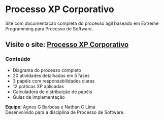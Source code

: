 # Processo XP Corporativo

Site com documentação completa do processo ágil baseado em Extreme Programming para Processo de Software.

## Visite o site: [Processo XP Corporativo](https://agnesgb.github.io/processo-xp-corporativo/)

### Conteúdo
- Diagrama do processo completo
- 20 atividades detalhadas em 5 fases
- 3 papéis com responsabilidades claras
- 12 práticas XP aplicadas
- Calculadora de distribuição de papéis
- Guias de implementação

**Equipe:** Agnes G Barbosa e Nathan C Lima  
Desenvolvido para a disciplina de Processo de Software.
